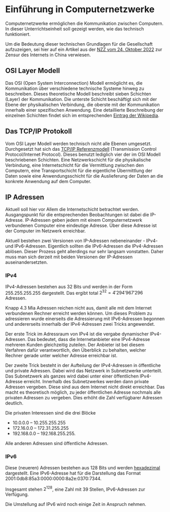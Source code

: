 # Einführung in Computernetzwerke

Computernetzwerke ermöglichen die Kommunikation zwischen Computern. In dieser
Unterrichtseinheit soll gezeigt werden, wie das technisch funktioniert.

Um die Bedeutung dieser technischen Grundlagen für die Gesellschaft aufzuzeigen,
sei hier auf ein Artikel aus der 
[NZZ vom 24. Oktober 2022](wie-china-unter-xi-das-internet-kontrolliert-ld.html) 
zur Zensur des
Internets in China verwiesen.

## OSI Layer Modell

Das OSI (Open System Interconnection) Modell ermöglicht es, die Kommunikation
über verschiedene technische Systeme hinweg zu beschreiben. Dieses theoretische
Modell beschreibt sieben Schichten (Layer) der Kommunikation. Die unterste
Schicht beschäftigt sich mit der Ebene der physikalischen Verbindung, die
oberste mit der Kommunikation innerhalb einer spezifischen Anwendung. Eine
detaillierte Beschreibung der einzelnen Schichten findet sich im entsprechenden
[Eintrag der Wikipedia](https://de.wikipedia.org/wiki/OSI-Modell).

## Das TCP/IP Protokoll

Vom OSI Layer Modell werden technisch nicht alle Ebenen umgesetzt. Durchgesetzt
hat sich das 
[TCP/IP
Referenzmodell](https://de.wikipedia.org/wiki/Internetprotokollfamilie#TCP/IP-Referenzmodell)
(Transmission Control Protocol/Internet Protocol). Dieses benutzt lediglich vier
der im OSI Modell beschriebenen Schichten. Eine Netzwerkschicht für die
physikalische Verbindung, eine Internetschicht für die Vermittlung zwischen den
Computern, eine Transportschicht für die eigentliche Übermittlung der Daten
sowie eine Anwendungsschicht für die Auslieferung der Daten an die konkrete
Anwendung auf dem Computer.

## IP Adressen

Aktuell soll hier vor Allem die Internetschicht betrachtet werden. Ausgangspunkt
für die entsprechenden Beobachtungen ist dabei die IP-Adresse. IP-Adressen geben
jedem mit einem Computernetzwerk verbundenen Computer eine eindeutige Adresse.
Über diese Adresse ist der Computer im Netzwerk erreichbar.

Aktuell bestehen zwei Versionen von IP-Adressen nebeneinander - IPv4- und
IPv6-Adressen. Eigentlich sollten die IPv6-Adressen die IPv4-Adressen ablösen.
Dieser Prozess geht allerdings nur sehr langsam vonstatten. Daher muss man sich
derzeit mit beiden Versionen der IP-Adressen auseinandersetzten.

### IPv4

IPv4-Adressen bestehen aus 32 Bits und werden in der Form 255.255.255.255
dargestellt. Das ergibt total $2^{32} = 4'294'967'296$ Adressen. 

Knapp 4.3 Mia Adressen reichen nicht aus, damit alle mit dem Internet
verbundenen Rechner erreicht werden können. Um dieses Problem zu adressieren
wurde einerseits die Adressierung mit IPv6-Adressen begonnen und andererseits
innerhalb der IPv4-Adressen zwei Tricks angewendet.

Der erste Trick im Adressraum von IPv4 ist die vergabe dynamischer
IPv4-Adressen. Das bedeutet, dass die Internetanbieter eine IPv4-Adresse
mehreren Kunden gleichzeitig zuteilen. Der Anbieter ist bei diesem Verfahren
dafür verantwortlich, den Überblick zu behalten, welcher Rechner gerade unter
welcher Adresse erreichbar ist.

Der zweite Trick besteht in der Aufteilung der IPv4-Adressen in öffentliche und
private Adressen. Dabei wird das Netzwerk in Subnetzwerke unterteilt. Das
Subnetzwerk als ganzes wird dabei unter einer öffentlichen IPv4-Adresse
erreicht. Innerhalb des Subnetzwerkes werden dann private Adressen vergeben.
Diese sind aus dem Internet nicht direkt erreichbar. Das
macht es theoretisch möglich, zu jeder öffentlichen Adresse nochmals alle
privaten Adressen zu vergeben. Dies erhöht die Zahl verfügbarer Adressen
deutlich. 

Die privaten Interessen sind die drei
Blöcke

* 10.0.0.0 – 10.255.255.255
* 172.16.0.0 – 172.31.255.255
* 192.168.0.0 – 192.168.255.255.

Alle anderen Adressen sind öffentliche Adressen.

### IPv6

Diese (neueren) Adressen bestehen aus 128 Bits und werden 
[hexadezimal](https://de.wikipedia.org/wiki/Hexadezimalsystem)
dargestellt. Eine IPv6-Adresse hat für die Darstellung das Format 
2001:0db8:85a3:0000:0000:8a2e:0370:7344.

Insgesamt stehen $2^{128}$, eine Zahl mit 39 Stellen, IPv6-Adressen zur
Verfügung.

Die Umstellung auf IPv6 wird noch einige Zeit in Anspruch nehmen.

